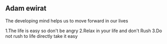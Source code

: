 ## Adam ewirat

The developing mind helps us to move forward in our lives

1.The life is easy so don't be angry
2.Relax in your life and don't Rush
3.Do not rush to life directly take it easy

